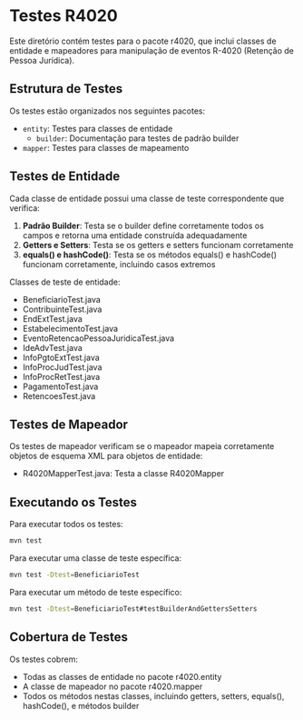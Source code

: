 # Testes R4020

Este diretório contém testes para o pacote r4020, que inclui classes de entidade e mapeadores para manipulação de eventos R-4020 (Retenção de Pessoa Jurídica).

## Estrutura de Testes

Os testes estão organizados nos seguintes pacotes:

- `entity`: Testes para classes de entidade
  - `builder`: Documentação para testes de padrão builder
- `mapper`: Testes para classes de mapeamento

## Testes de Entidade

Cada classe de entidade possui uma classe de teste correspondente que verifica:

1. **Padrão Builder**: Testa se o builder define corretamente todos os campos e retorna uma entidade construída adequadamente
2. **Getters e Setters**: Testa se os getters e setters funcionam corretamente
3. **equals() e hashCode()**: Testa se os métodos equals() e hashCode() funcionam corretamente, incluindo casos extremos

Classes de teste de entidade:
- BeneficiarioTest.java
- ContribuinteTest.java
- EndExtTest.java
- EstabelecimentoTest.java
- EventoRetencaoPessoaJuridicaTest.java
- IdeAdvTest.java
- InfoPgtoExtTest.java
- InfoProcJudTest.java
- InfoProcRetTest.java
- PagamentoTest.java
- RetencoesTest.java

## Testes de Mapeador

Os testes de mapeador verificam se o mapeador mapeia corretamente objetos de esquema XML para objetos de entidade:

- R4020MapperTest.java: Testa a classe R4020Mapper

## Executando os Testes

Para executar todos os testes:

```bash
mvn test
```

Para executar uma classe de teste específica:

```bash
mvn test -Dtest=BeneficiarioTest
```

Para executar um método de teste específico:

```bash
mvn test -Dtest=BeneficiarioTest#testBuilderAndGettersSetters
```

## Cobertura de Testes

Os testes cobrem:
- Todas as classes de entidade no pacote r4020.entity
- A classe de mapeador no pacote r4020.mapper
- Todos os métodos nestas classes, incluindo getters, setters, equals(), hashCode(), e métodos builder
